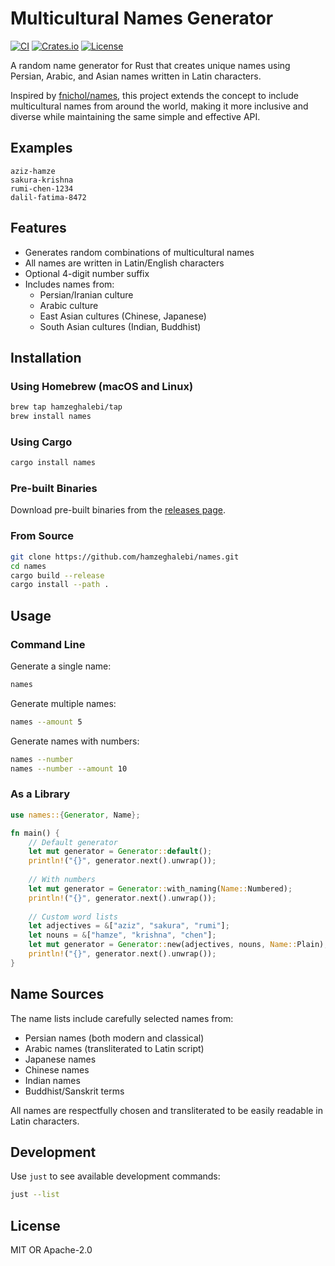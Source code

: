 # Multicultural Names Generator

[![CI](https://github.com/hamzeghalebi/names/actions/workflows/ci.yml/badge.svg)](https://github.com/hamzeghalebi/names/actions/workflows/ci.yml)
[![Crates.io](https://img.shields.io/crates/v/names.svg)](https://crates.io/crates/names)
[![License](https://img.shields.io/badge/license-MIT%2FApache--2.0-blue.svg)](LICENSE-MIT)

A random name generator for Rust that creates unique names using Persian, Arabic, and Asian names written in Latin characters. 

Inspired by [fnichol/names](https://github.com/fnichol/names), this project extends the concept to include multicultural names from around the world, making it more inclusive and diverse while maintaining the same simple and effective API.

## Examples

```
aziz-hamze
sakura-krishna
rumi-chen-1234
dalil-fatima-8472
```

## Features

- Generates random combinations of multicultural names
- All names are written in Latin/English characters
- Optional 4-digit number suffix
- Includes names from:
  - Persian/Iranian culture
  - Arabic culture
  - East Asian cultures (Chinese, Japanese)
  - South Asian cultures (Indian, Buddhist)

## Installation

### Using Homebrew (macOS and Linux)

```bash
brew tap hamzeghalebi/tap
brew install names
```

### Using Cargo

```bash
cargo install names
```

### Pre-built Binaries

Download pre-built binaries from the [releases page](https://github.com/hamzeghalebi/names/releases).

### From Source

```bash
git clone https://github.com/hamzeghalebi/names.git
cd names
cargo build --release
cargo install --path .
```

## Usage

### Command Line

Generate a single name:
```bash
names
```

Generate multiple names:
```bash
names --amount 5
```

Generate names with numbers:
```bash
names --number
names --number --amount 10
```

### As a Library

```rust
use names::{Generator, Name};

fn main() {
    // Default generator
    let mut generator = Generator::default();
    println!("{}", generator.next().unwrap());
    
    // With numbers
    let mut generator = Generator::with_naming(Name::Numbered);
    println!("{}", generator.next().unwrap());
    
    // Custom word lists
    let adjectives = &["aziz", "sakura", "rumi"];
    let nouns = &["hamze", "krishna", "chen"];
    let mut generator = Generator::new(adjectives, nouns, Name::Plain);
    println!("{}", generator.next().unwrap());
}
```

## Name Sources

The name lists include carefully selected names from:
- Persian names (both modern and classical)
- Arabic names (transliterated to Latin script)
- Japanese names
- Chinese names
- Indian names
- Buddhist/Sanskrit terms

All names are respectfully chosen and transliterated to be easily readable in Latin characters.

## Development

Use `just` to see available development commands:

```bash
just --list
```

## License

MIT OR Apache-2.0